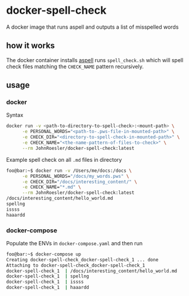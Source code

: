 # docker-spell-check

A docker image that runs aspell and outputs a list of misspelled words

## how it works

The docker container installs [aspell](http://aspell.net/) runs `spell_check.sh` which will spell check files matching the `CHECK_NAME` pattern recursively.

## usage

### docker

Syntax

```bash
docker run -v <path-to-directory-to-spell-check>:<mount-path> \
      -e PERSONAL_WORDS="<path-to-.pws-file-in-mounted-path>" \
      -e CHECK_DIR="<directory-to-spell-check-in-mounted-path>" \
      -e CHECK_NAME="<the-name-pattern-of-files-to-check>" \
      --rm JohnRoesler/docker-spell-check:latest
```

Example spell check on all `.md` files in directory

```bash
foo@bar:~$ docker run -v /Users/me/docs:/docs \
      -e PERSONAL_WORDS="/docs/my_words.pws" \
      -e CHECK_DIR="/docs/interesting_content/" \
      -e CHECK_NAME="*.md" \
      --rm JohnRoesler/docker-spell-check:latest
/docs/interesting_content/hello_world.md
spellng
issss
haaardd
```

### docker-compose

Populate the ENVs in `docker-compose.yaml` and then run

```bash
foo@bar:~$ docker-compose up
Creating docker-spell-check_docker-spell-check_1 ... done
Attaching to docker-spell-check_docker-spell-check_1
docker-spell-check_1  | /docs/interesting_content/hello_world.md
docker-spell-check_1  | spellng
docker-spell-check_1  | issss
docker-spell-check_1  | haaardd
```
